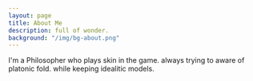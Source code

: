 ```yaml
---
layout: page
title: About Me
description: full of wonder.
background: "/img/bg-about.png"
---
```


I'm a Philosopher who plays skin in the game.
always trying to aware of platonic fold. while keeping idealitic models.
